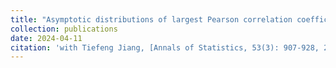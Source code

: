 ```yaml
---
title: "Asymptotic distributions of largest Pearson correlation coefficients under dependent structures"
collection: publications
date: 2024-04-11
citation: 'with Tiefeng Jiang, [Annals of Statistics, 53(3): 907-928, 2025]{https://projecteuclid.org/journals/annals-of-statistics/volume-53/issue-3/Asymptotic-distributions-of-largest-Pearson-correlation-coefficients-under-dependent-structures/10.1214/24-AOS2462.full}.'
---
```

